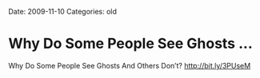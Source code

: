 Date: 2009-11-10
Categories: old

# Why Do Some People See Ghosts ...

Why Do Some People See Ghosts And Others Don’t? <a href="http://bit.ly/3PUseM" rel="nofollow">http://bit.ly/3PUseM</a>
